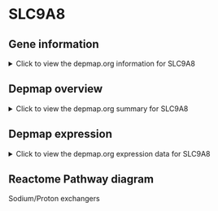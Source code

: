 <h1>SLC9A8</h1>

<h2>Gene information</h2>
<details>
  <summary>Click to view the depmap.org information for SLC9A8</summary>
  <iframe src="https://depmap.org/portal/gene/SLC9A8?tab=about" style="border:none;width:100%;height:800px"></iframe>
</details>

<h2>Depmap overview</h2>
<details>
  <summary>Click to view the depmap.org summary for SLC9A8</summary>
  <iframe src="https://depmap.org/portal/gene/SLC9A8?tab=overview" style="border:none;width:100%;height:800px"></iframe>
</details>

<h2>Depmap expression</h2>
<details>
  <summary>Click to view the depmap.org expression data for SLC9A8</summary>
  <iframe src="https://depmap.org/portal/gene/SLC9A8?tab=characterization" style="border:none;width:100%;height:800px"></iframe>
</details>



<h2>Reactome Pathway diagram</h2>
Sodium/Proton exchangers
<div id="diagramHolder"></div>

<script>
    //Creating the Reactome Diagram widget
    //Take into account a proxy needs to be set up in your server side pointing to www.reactome.org
    function onReactomeDiagramReady(){  //This function is automatically called when the widget code is ready to be used
        var diagram = Reactome.Diagram.create({
            "placeHolder" : "diagramHolder",
            "width" : 900,
            "height" : 500
        });

        //Initialising it to the "Hemostasis" pathway
        diagram.loadDiagram("R-HSA-425986");

        //Adding different listeners

        diagram.onDiagramLoaded(function (loaded) {
            console.info("Loaded ", loaded);
            diagram.flagItems("BAD");
	    diagram.flagItems("Q92934");
            if (loaded == "R-HSA-425986") diagram.selectItem("R-HSA-425986");
        });

     }
</script>



